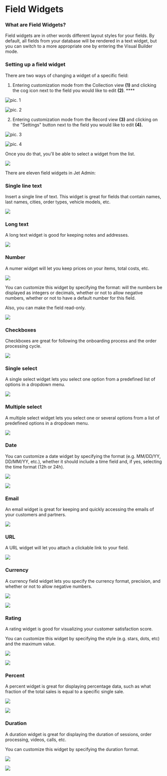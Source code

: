 # Field Widgets

### What are Field Widgets?

Field widgets are in other words different layout styles for your fields. By default, all fields from your database will be rendered in a text widget, but you can switch to a more appropriate one by entering the Visual Builder mode.

### Setting up a field widget

There are two ways of changing a widget of a specific field: 

1. Entering customization mode from the Collection view **\(1\)** and clicking the cog icon next to the field you would like to edit **\(2\)**. ****

![pic. 1](../../../.gitbook/assets/snimok-ekrana-2019-07-26-v-13.05.32.png)

![pic. 2](../../../.gitbook/assets/snimok-ekrana-2019-07-26-v-13.06.50.png)

2. Entering customization mode from the Record view **\(3\)** and clicking on the "Settings" button next to the field you would like to edit **\(4\).**

![pic. 3](../../../.gitbook/assets/snimok-ekrana-2019-07-26-v-13.07.43.png)

![pic. 4](../../../.gitbook/assets/snimok-ekrana-2019-07-26-v-13.09.42.png)

Once you do that, you'll be able to select a widget from the list. 

![](../../../.gitbook/assets/snimok-ekrana-2019-07-26-v-13.02.20.png)

There are eleven field widgets in Jet Admin:

### Single line text

Insert a single line of text. This widget is great for fields that contain names, last names, cities, order types, vehicle models, etc.



![](../../../.gitbook/assets/snimok-ekrana-2019-07-26-v-13.39.33.png)

### Long text 

A long text widget is good for keeping notes and addresses.

![](../../../.gitbook/assets/snimok-ekrana-2019-07-26-v-14.25.47.png)

### Number

A numer widget will let you keep prices on your items, total costs, etc.

![](../../../.gitbook/assets/snimok-ekrana-2019-08-06-v-11.44.21.png)

You can customize this widget by specifying the format: will the numbers be displayed as integers or decimals, whether or not to allow negative numbers, whether or not to have a default number for this field.

Also, you can make the field read-only. 

![](../../../.gitbook/assets/snimok-ekrana-2019-08-06-v-11.40.53.png)

### Checkboxes 

Checkboxes are great for following the onboarding process and the order processing cycle. 

![](../../../.gitbook/assets/snimok-ekrana-2019-07-26-v-13.38.57.png)

### Single select

A single select widget lets you select one option from a predefined list of options in a dropdown menu. 

![](../../../.gitbook/assets/snimok-ekrana-2019-07-26-v-13.40.39.png)

### Multiple select 

A multiple select widget lets you select one or several options from a list of predefined options in a dropdown menu. 

![](../../../.gitbook/assets/snimok-ekrana-2019-07-26-v-13.41.13.png)

### Date 

You can customize a date widget by specifying the format \(e.g. MM/DD/YY, DD/MM/YY, etc.\), whether it should include a time field and, if yes, selecting the time format \(12h or 24h\).

![](../../../.gitbook/assets/image%20%28170%29.png)

![](../../../.gitbook/assets/image%20%28159%29.png)

### Email 

An email widget is great for keeping and quickly accessing the emails of your customers and partners. 

![](../../../.gitbook/assets/snimok-ekrana-2019-07-26-v-13.43.06.png)

### URL 

A URL widget will let you attach a clickable link to your field. 

![](../../../.gitbook/assets/snimok-ekrana-2019-07-26-v-13.42.42.png)

### Currency

A currency field widget lets you specify the currency format, precision, and whether or not to allow negative numbers.

![](../../../.gitbook/assets/image%20%2829%29.png)

![](../../../.gitbook/assets/image%20%28109%29.png)

### Rating 

A rating widget is good for visualizing your customer satisfaction score.

You can customize this widget by specifying the style \(e.g. stars, dots, etc\) and the maximum value.

![](../../../.gitbook/assets/image%20%28242%29.png)

![](../../../.gitbook/assets/image%20%2873%29.png)

### Percent 

A percent widget is great for displaying percentage data, such as what fraction of the total sales is equal to a specific single sale.

![](../../../.gitbook/assets/image%20%2831%29.png)

![](../../../.gitbook/assets/image%20%2872%29.png)

### Duration

A duration widget is great for displaying the duration of sessions, order processing, videos, calls, etc. 

You can customize this widget by specifying the duration format.

![](../../../.gitbook/assets/image%20%2848%29.png)

![](../../../.gitbook/assets/image%20%28135%29.png)

